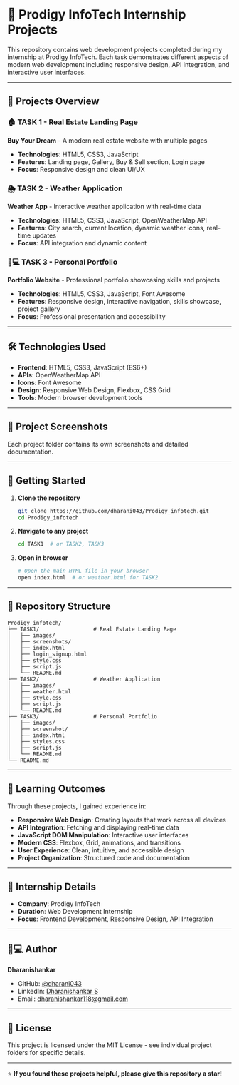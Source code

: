 # 🚀 Prodigy InfoTech Internship Projects

This repository contains web development projects completed during my internship at Prodigy InfoTech. Each task demonstrates different aspects of modern web development including responsive design, API integration, and interactive user interfaces.

---

## 📁 Projects Overview

### 🏠 TASK 1 - Real Estate Landing Page
**Buy Your Dream** - A modern real estate website with multiple pages
- **Technologies**: HTML5, CSS3, JavaScript
- **Features**: Landing page, Gallery, Buy & Sell section, Login page
- **Focus**: Responsive design and clean UI/UX

### 🌦️ TASK 2 - Weather Application  
**Weather App** - Interactive weather application with real-time data
- **Technologies**: HTML5, CSS3, JavaScript, OpenWeatherMap API
- **Features**: City search, current location, dynamic weather icons, real-time updates
- **Focus**: API integration and dynamic content

### 👨💻 TASK 3 - Personal Portfolio
**Portfolio Website** - Professional portfolio showcasing skills and projects
- **Technologies**: HTML5, CSS3, JavaScript, Font Awesome
- **Features**: Responsive design, interactive navigation, skills showcase, project gallery
- **Focus**: Professional presentation and accessibility

---

## 🛠️ Technologies Used

- **Frontend**: HTML5, CSS3, JavaScript (ES6+)
- **APIs**: OpenWeatherMap API
- **Icons**: Font Awesome
- **Design**: Responsive Web Design, Flexbox, CSS Grid
- **Tools**: Modern browser development tools

---

## 📸 Project Screenshots

Each project folder contains its own screenshots and detailed documentation.

---

## 🚀 Getting Started

1. **Clone the repository**
   ```bash
   git clone https://github.com/dharani043/Prodigy_infotech.git
   cd Prodigy_infotech
   ```

2. **Navigate to any project**
   ```bash
   cd TASK1  # or TASK2, TASK3
   ```

3. **Open in browser**
   ```bash
   # Open the main HTML file in your browser
   open index.html  # or weather.html for TASK2
   ```

---

## 📂 Repository Structure

```
Prodigy_infotech/
├── TASK1/                 # Real Estate Landing Page
│   ├── images/
│   ├── screenshots/
│   ├── index.html
│   ├── login_signup.html
│   ├── style.css
│   ├── script.js
│   └── README.md
├── TASK2/                 # Weather Application
│   ├── images/
│   ├── weather.html
│   ├── style.css
│   ├── script.js
│   └── README.md
├── TASK3/                 # Personal Portfolio
│   ├── images/
│   ├── screenshot/
│   ├── index.html
│   ├── styles.css
│   ├── script.js
│   └── README.md
└── README.md
```

---

## 🎯 Learning Outcomes

Through these projects, I gained experience in:
- **Responsive Web Design**: Creating layouts that work across all devices
- **API Integration**: Fetching and displaying real-time data
- **JavaScript DOM Manipulation**: Interactive user interfaces
- **Modern CSS**: Flexbox, Grid, animations, and transitions
- **User Experience**: Clean, intuitive, and accessible design
- **Project Organization**: Structured code and documentation

---

## 🤝 Internship Details

- **Company**: Prodigy InfoTech
- **Duration**: Web Development Internship
- **Focus**: Frontend Development, Responsive Design, API Integration

---

## 👨💻 Author

**Dharanishankar**
- GitHub: [@dharani043](https://github.com/dharani043)
- LinkedIn: [Dharanishankar S](https://www.linkedin.com/in/dharanishankar-s-bb20ba290/)
- Email: dharanishankar118@gmail.com

---

## 📄 License

This project is licensed under the MIT License - see individual project folders for specific details.

---

⭐ **If you found these projects helpful, please give this repository a star!**